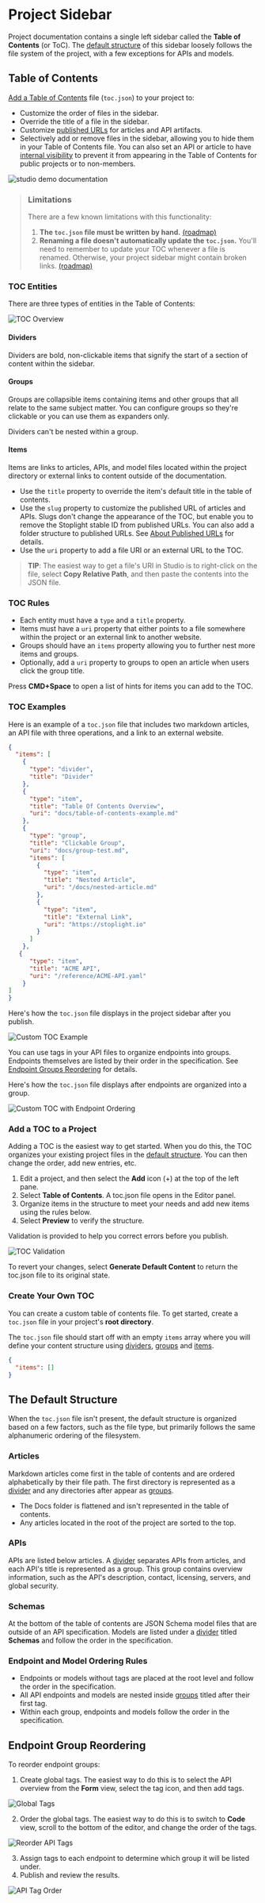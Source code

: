 # Project Sidebar

Project documentation contains a single left sidebar called the **Table of Contents** (or ToC). The [default structure](#the-default-structure) of this sidebar loosely follows the file system of the project, with a few exceptions for APIs and models. 

## Table of Contents

[Add a Table of Contents](#add-a-toc-to-a-project) file (`toc.json`) to your project to:

- Customize the order of files in the sidebar.
- Override the title of a file in the sidebar.
- Customize [published URLs](../stoplight-urls.md#about-published-urls) for articles and API artifacts.
- Selectively add or remove files in the sidebar, allowing you to hide them in your Table of Contents file. You can also set an API or article to have [internal visibility](../set-internal-docs.md) to prevent it from appearing in the Table of Contents for public projects or to non-members.

<!--
focus: center
bg: "#1A202C"
-->
![studio demo documentation](../../assets/images/studio-demo-docs.png)

> ### Limitations
> 
> There are a few known limitations with this functionality:
> 
> 1. **The `toc.json` file must be written by hand.** [(roadmap)](https://roadmap.stoplight.io/c/112-table-of-contents-editor)
> 2. **Renaming a file doesn't automatically update the `toc.json`.** You'll need to remember to update your TOC whenever a file is renamed. Otherwise, your project sidebar might contain broken links. [(roadmap)](https://roadmap.stoplight.io/c/96-automatically-rewrite-references-and-links-on-filename-change)
> 

### TOC Entities 

There are three types of entities in the Table of Contents:

<!--
focus: center
bg: "#1A202C"
-->
![TOC Overview](../../assets/images/toc-overview.png)

#### Dividers

Dividers are bold, non-clickable items that signify the start of a section of content within the sidebar.

#### Groups

Groups are collapsible items containing items and other groups that all relate to the same subject matter. You can configure groups so they're clickable or you can use them as expanders only.

Dividers can't be nested within a group.

#### Items

Items are links to articles, APIs, and model files located within the project directory or external links to content outside of the documentation. 

* Use the `title` property to override the item's default title in the table of contents.
* Use the `slug` property to customize the published URL of articles and APIs. Slugs don't change the appearance of the TOC, but enable you to remove the Stoplight stable ID from published URLs. You can also add a folder structure to published URLs. See [About Published URLs](../stoplight-urls.md#about-published-urls) for details.
* Use the `uri` property to add a file URI or an external URL to the TOC.

> **TIP**: The easiest way to get a file's URI in Studio is to right-click on the file, select **Copy Relative Path**, and then paste the contents into the JSON file.
>

### TOC Rules

- Each entity must have a `type` and a `title` property. 
- Items must have a `uri` property that either points to a file somewhere within the project or an external link to another website. 
- Groups should have an `items` property allowing you to further nest more items and groups.
- Optionally, add a `uri` property to groups to open an article when users click the group title.

Press **CMD+Space** to open a list of hints for items you can add to the TOC.

### TOC Examples

Here is an example of a `toc.json` file that includes two markdown articles, an API file with three operations, and a link to an external website.

<!--
title: toc.json
-->
```json
{
  "items": [
    {
      "type": "divider",
      "title": "Divider"
    },
    {
      "type": "item",
      "title": "Table Of Contents Overview",
      "uri": "docs/table-of-contents-example.md"
    },
    {
      "type": "group",
      "title": "Clickable Group",
      "uri": "docs/group-test.md",
      "items": [
        {
          "type": "item",
          "title": "Nested Article",
          "uri": "/docs/nested-article.md"
        },
        {
          "type": "item",
          "title": "External Link",
          "uri": "https://stoplight.io"
        }
      ]
    },
   {
      "type": "item",
      "title": "ACME API",
      "uri": "/reference/ACME-API.yaml"
    }
]
}
```

Here's how the `toc.json` file displays in the project sidebar after you publish.

<!--
focus: center
bg: "#1A202C"
-->
![Custom TOC Example](https://stoplight.io/api/v1/projects/cHJqOjI/images/nMb5AoxAx7s)

You can use tags in your API files to organize endpoints into groups. Endpoints themselves are listed by their order in the specification. See [Endpoint Groups Reordering](#endpoint-groups-reordering) for details.

Here's how the `toc.json` file displays after endpoints are organized into a group.

<!--
focus: center
bg: "#1A202C"
-->
![Custom TOC with Endpoint Ordering](https://stoplight.io/api/v1/projects/cHJqOjI/images/McNor4d1EWU)


### Add a TOC to a Project

Adding a TOC is the easiest way to get started. When you do this, the TOC organizes your existing project files in the [default structure](#the-default-structure). You can then change the order, add new entries, etc. 

1. Edit a project, and then select the **Add** icon (+) at the top of the left pane.
2. Select **Table of Contents**. A toc.json file opens in the Editor panel. 
3. Organize items in the structure to meet your needs and add new items using the rules below. 
4. Select **Preview** to verify the structure.

Validation is provided to help you correct errors before you publish.

<!--
focus: center
bg: "#1A202C"
-->
![TOC Validation](https://stoplight.io/api/v1/projects/cHJqOjI/images/5Tr1xFQBeg0)

To revert your changes, select **Generate Default Content** to return the toc.json file to its original state. 

### Create Your Own TOC

You can create a custom table of contents file. To get started, create a `toc.json` file in your project's **root directory**.

The `toc.json` file should start off with an empty `items` array where you will define your content structure using [dividers](#dividers), [groups](#groups) and [items](#items).

<!-- title: toc.json -->
```json
{
  "items": []
}
```

## The Default Structure

When the `toc.json` file isn't present, the default structure is organized based on a few factors, such as the file type, but primarily follows the same alphanumeric ordering of the filesystem.

### Articles

Markdown articles come first in the table of contents and are ordered alphabetically by their file path. The first directory is represented as a [divider](#dividers) and any directories after appear as [groups](#groups). 

- The Docs folder is flattened and isn't represented in the table of contents. 
- Any articles located in the root of the project are sorted to the top. 
<!-- - If a `README.md` file exists, it is put in the first position.-->

### APIs

APIs are listed below articles. A [divider](#dividers) separates APIs from articles, and each API's title is represented as a group. This group contains overview information, such as the API's description, contact, licensing, servers, and global security. 

### Schemas

At the bottom of the table of contents are JSON Schema model files that are outside of an API specification. Models are listed under a [divider](#dividers) titled **Schemas** and follow the order in the specification.

### Endpoint and Model Ordering Rules

- Endpoints or models without tags are placed at the root level and follow the order in the specification. 
- All API endpoints and models are nested inside [groups](#groups) titled after their first tag. 
- Within each group, endpoints and models follow the order in the specification.

## Endpoint Group Reordering

To reorder endpoint groups:

1. Create global tags. The easiest way to do this is to select the API overview from the **Form** view, select the tag icon, and then add tags.
<!--
focus: center
bg: "#1A202C"
-->
![Global Tags](https://stoplight.io/api/v1/projects/cHJqOjI/images/6qZrKIl2LCU)

2. Order the global tags. The easiest way to do this is to switch to **Code** view, scroll to the bottom of the editor, and change the order of the tags.
<!--
focus: center
bg: "#1A202C"
-->
![Reorder API Tags](https://stoplight.io/api/v1/projects/cHJqOjI/images/o2rWrFPDrpI)

3. Assign tags to each endpoint to determine which group it will be listed under.
4. Publish and review the results.
<!--
focus: center
bg: "#1A202C"
-->
![API Tag Order](https://stoplight.io/api/v1/projects/cHJqOjI/images/8FET9xlI0es)

